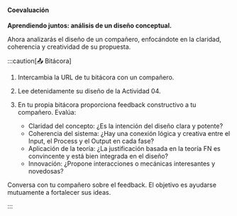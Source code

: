 #### Coevaluación

**Aprendiendo juntos: análisis de un diseño conceptual.**

Ahora analizarás el diseño de un compañero, enfocándote en la claridad, coherencia y creatividad de su propuesta.

:::caution[📤 Bitácora]
1. Intercambia la URL de tu bitácora con un compañero.
2. Lee detenidamente su diseño de la Actividad 04.
3. En tu propia bitácora proporciona feedback constructivo a tu compañero. Evalúa:

   - Claridad del concepto: ¿Es la intención del diseño clara y potente?
   - Coherencia del sistema: ¿Hay una conexión lógica y creativa entre el Input, el Process y el Output en cada fase?
   - Aplicación de la teoría: ¿La justificación basada en la teoría FN es convincente y está bien integrada en el diseño?
   - Innovación: ¿Propone interacciones o mecánicas interesantes y novedosas?

Conversa con tu compañero sobre el feedback. El objetivo es ayudarse mutuamente a fortalecer sus ideas.

:::